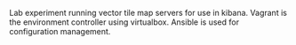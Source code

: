 Lab experiment running vector tile map servers for use in kibana.
Vagrant is the environment controller using virtualbox.
Ansible is used for configuration management.
 